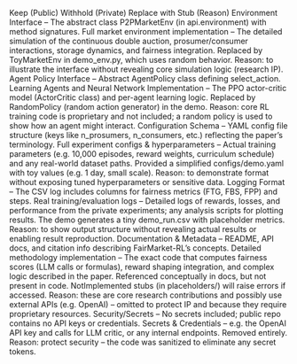 Keep (Public)	Withhold (Private)	Replace with Stub (Reason)
Environment Interface – The abstract class P2PMarketEnv (in api.environment) with method signatures.	Full market environment implementation – The detailed simulation of the continuous double auction, prosumer/consumer interactions, storage dynamics, and fairness integration.	Replaced by ToyMarketEnv in demo_env.py, which uses random behavior. Reason: to illustrate the interface without revealing core simulation logic (research IP).
Agent Policy Interface – Abstract AgentPolicy class defining select_action.	Learning Agents and Neural Network Implementation – The PPO actor-critic model (ActorCritic class) and per-agent learning logic.	Replaced by RandomPolicy (random action generator) in the demo. Reason: core RL training code is proprietary and not included; a random policy is used to show how an agent might interact.
Configuration Schema – YAML config file structure (keys like n_prosumers, n_consumers, etc.) reflecting the paper’s terminology.	Full experiment configs & hyperparameters – Actual training parameters (e.g. 10,000 episodes, reward weights, curriculum schedule) and any real-world dataset paths.	Provided a simplified configs/demo.yaml with toy values (e.g. 1 day, small scale). Reason: to demonstrate format without exposing tuned hyperparameters or sensitive data.
Logging Format – The CSV log includes columns for fairness metrics (FTG, FBS, FPP) and steps.	Real training/evaluation logs – Detailed logs of rewards, losses, and performance from the private experiments; any analysis scripts for plotting results.	The demo generates a tiny demo_run.csv with placeholder metrics. Reason: to show output structure without revealing actual results or enabling result reproduction.
Documentation & Metadata – README, API docs, and citation info describing FairMarket-RL’s concepts.	Detailed methodology implementation – The exact code that computes fairness scores (LLM calls or formulas), reward shaping integration, and complex logic described in the paper.	Referenced conceptually in docs, but not present in code. NotImplemented stubs (in placeholders/) will raise errors if accessed. Reason: these are core research contributions and possibly use external APIs (e.g. OpenAI) – omitted to protect IP and because they require proprietary resources.
Security/Secrets – No secrets included; public repo contains no API keys or credentials.	Secrets & Credentials – e.g. the OpenAI API key and calls for LLM critic, or any internal endpoints.	Removed entirely. Reason: protect security – the code was sanitized to eliminate any secret tokens.
